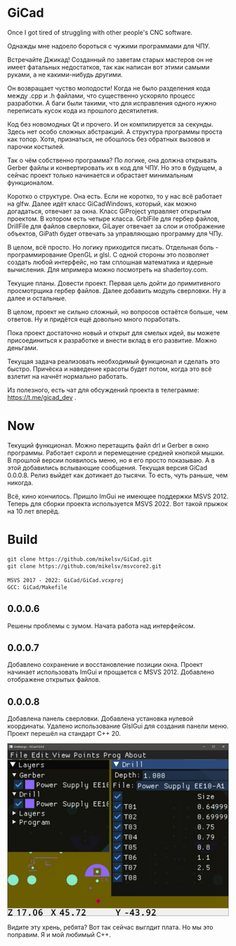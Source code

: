 # GiCad
Once I got tired of struggling with other people's CNC software.

Однажды мне надоело бороться с чужими программами для ЧПУ.

Встречайте Джикад! Созданный по заветам старых мастеров он не имеет фатальных недостатков, так как написан вот этими самыми руками, а не какими-нибудь другими.

Он возвращает чуство молодости! Когда не было разделения кода между .cpp и .h файлами, что существенно ускоряло процесс разработки. А баги были такими, что для исправления одного нужно переписать кусок кода из прошлого десятилетия.

Код без новомодных Qt и прочего. И он компилируется за секунды. Здесь нет особо сложных абстракций. А структура программы проста как топор. Хотя, признаться, не обошлось без обратных вызовов и парочки костылей.

Так о чём собственно программа? По логике, она должна открывать Gerber файлы и конвертировать их в код для ЧПУ. Но это в будущем, а сейчас проект только начинается и обрастает минимальным функционалом.

Коротко о структуре. Она есть. Если не коротко, то у нас всё работает на glfw. Далее идёт класс GiCadWindows, который, как можно догадаться, отвечает за окна. Класс GiProject управляет открытым проектом. В котором есть четыре класса. GrblFile для гербер файлов, DrillFile для файлов сверловки, GiLayer отвечает за слои и отображение объектов, GiPath будет отвечать за управляющаю программу для ЧПу.

В целом, всё просто. Но логику приходится писать. Отдельная боль - программирование OpenGL и glsl. С одной стороны это позволяет создать любой интерфейс, но там сплошная математика и ядерные вычисления. Для мпримера можно посмотреть на shadertoy.com.

Текущие планы. Довести проект. Первая цель дойти до примитивного просмотрщика гербер файлов. Далее добавить модуль сверловки. Ну а далее и остальные.

В целом, проект не сильно сложный, но вопросов остаётся больше, чем ответов. Ну и придётся ещё довольно много поработать.

Пока проект достаточно новый и открыт для смелых идей, вы можете присоединиться к разработке и внести вклад в его развитие. Можно деньгами.

Текущая задача реализовать необходимый функционал и сделать это быстро. Причёска и наведение красоты будет потом, когда это всё взлетит на начнёт нормально работать.

Из полезного, есть чат для обсуждений проекта в телеграмме: https://t.me/gicad_dev .

# Now

Текущий функционал. Можно перетащить файл drl и Gerber в окно программы. Работает скролл и перемещение средней кнопкой мышки. В прошлой версии появилось меню, но я его просто показываю. А в этой добавились вслывающие сообщения.
Текущая версия GiCad 0.0.0.8. Релиз выйдет как дотикает до тысячи. То есть, чуть раньше, чем никогда.

Всё, кино кончилось. Пришло ImGui не имеющее поддержки MSVS 2012. Теперь для сборки проекта используется MSVS 2022. Вот такой прыжок на 10 лет вперёд.


# Build
```
git clone https://github.com/mikelsv/GiCad.git
git clone https://github.com/mikelsv/msvcore2.git

MSVS 2017 - 2022: GiCad/GiCad.vcxproj
GCC: GiCad/Makefile
```

## 0.0.0.6
Решены проблемы с зумом.
Начата работа над интерфейсом.

## 0.0.0.7
Добавлено сохранение и восстановление позиции окна.
Проект начинает использовать ImGui и прощается с MSVS 2012.
Добавлено отображене открытых файлов.

## 0.0.0.8
Добавлена панель сверловки.
Добавлена установка нулевой координаты.
Удалено использование GlslGui для создания панели меню.
Проект перешёл на стандарт C++ 20.


![GiCad](https://github.com/mikelsv/GiCad/blob/main/screenshot/gicad%200.0.0.8.jpg)

Видите эту хрень, ребята? Вот так сейчас выглдит плата. Но мы это поправим. Я и мой любимый C++.
